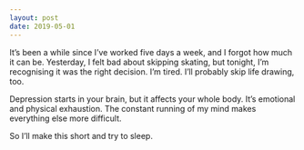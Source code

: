 ```yaml
---
layout: post
date: 2019-05-01
---
```


It’s been a while since I’ve worked five days a week, and I forgot how much it can be. Yesterday, I felt bad about skipping skating, but tonight, I’m recognising it was the right decision. I’m tired. I’ll probably skip life drawing, too. 

Depression starts in your brain, but it affects your whole body. It’s emotional and physical exhaustion. The constant running of my mind makes everything else more difficult. 

So I’ll make this short and try to sleep. 
